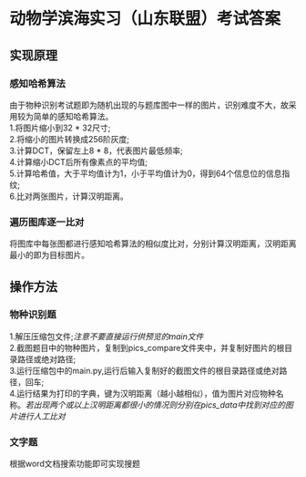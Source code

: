 # 动物学滨海实习（山东联盟）考试答案
## 实现原理
### 感知哈希算法
由于物种识别考试题即为随机出现的与题库图中一样的图片，识别难度不大，故采用较为简单的感知哈希算法。  
1.将图片缩小到32 * 32尺寸;  
2.将缩小的图片转换成256阶灰度;  
3.计算DCT，保留左上8 * 8，代表图片最低频率;  
4.计算缩小DCT后所有像素点的平均值;  
5.计算哈希值，大于平均值计为1，小于平均值计为0，得到64个信息位的信息指纹;  
6.比对两张图片，计算汉明距离。
### 遍历图库逐一比对
将图库中每张图都进行感知哈希算法的相似度比对，分别计算汉明距离，汉明距离最小的即为目标图片。
## 操作方法
### 物种识别题
1.解压压缩包文件;*注意不要直接运行供预览的main文件*  
2.截图题目中的物种图片，复制到pics_compare文件夹中，并复制好图片的根目录路径或绝对路径;  
3.运行压缩包中的main.py,运行后输入复制好的截图文件的根目录路径或绝对路径，回车;  
4.运行结果为打印的字典，键为汉明距离（越小越相似），值为图片对应物种名称。*若出现两个或以上汉明距离都很小的情况则分别在pics_data中找到对应的图片进行人工比对*  
### 文字题
根据word文档搜索功能即可实现搜题
